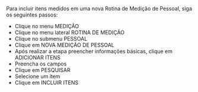 Para incluir itens medidos em uma nova Rotina de Medição de Pessoal, siga os seguintes passos:

* Clique no menu MEDIÇÃO
* Clique no menu lateral ROTINA DE MEDIÇÃO
* Clique no submenu PESSOAL
* Clique em NOVA MEDIÇÃO DE PESSOAL
* Após realizar a etapa preencher informações básicas, clique em ADICIONAR ITENS
* Preencha os campos
* Clique em PESQUISAR
* Selecione um item
* Clique em INCLUIR ITENS